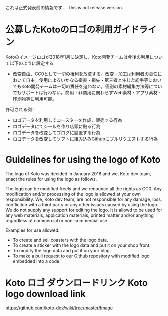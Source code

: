 これは正式発表前の情報です．
This is not release version.






# 公募したKotoのロゴの利用ガイドライン

Kotoのイメージロゴが2018年1月に決定し、Koto開発チームは今後の利用について以下のように設定する

- 改変自由、CC0として一切の権利を放棄する。改変・加工は利用者の責任において自由。使用によるいかなる損害・損失・第三者と生じた紛争等においてもKoto開発チームは一切の責任を追わない。個別の素材編集方法等についてもサポートは行わない。商用・非商用に関わらずWeb素材・アプリ素材・印刷物等に利用可能。

許可される例：
- ロゴデータを利用してコースターを作成、販売する行為
- ロゴデータにてシールを作り店頭に貼る行為
- ロゴデータを改変してブログに設置する行為
- ロゴデータを改変してソフトに組み込みGithubにプルリクエストする行為

# Guidelines for using the logo of Koto
The logo of Koto was decided in January 2018 and we, Koto dev team, enact the rules for using the logo as follows.  

 The logo can be modified freely and we renounce all the rights as CC0.  Any modification and/or processing of the logo is allowed at your own responsibility.  We, Koto dev team, are not responsible for any damage, loss, confliction with a third party or any other issues caused by using the logo.  We do not supply any support for editing the logo.  It is allowd to be used for any web materials, application materials, printed matter and/or anything regardless of commercial or non-commercial use.  

Examples for use allowed:

- To create and sell coasters with the logo data.  
- To create a sticker with the logo data and put it on your shop front.  
- To modify the logo data and put it on your blog.  
- To make a pull request to our Github repository with modified logo embedded into a code.  


# Koto ロゴ ダウンロードリンク  Koto logo download link
https://github.com/koto-dev/wiki/tree/master/Image
